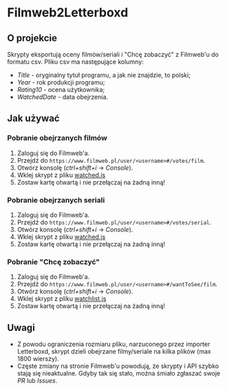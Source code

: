 # Filmweb2Letterboxd

## O projekcie

Skrypty eksportują oceny filmów/seriali i "Chcę zobaczyć" z Filmweb'u do formatu csv.
Pliku csv ma następujące kolumny:

- _Title_ - oryginalny tytuł programu, a jak nie znajdzie, to polski;
- _Year_ - rok produkcji programu;
- _Rating10_ - ocena użytkownika;
- _WatchedDate_ - data obejrzenia.

## Jak używać

### Pobranie obejrzanych filmów

1. Zaloguj się do Filmweb'a.
2. Przejdź do `https://www.filmweb.pl/user/<username>#/votes/film`.
3. Otwórz konsolę (_ctrl+shift+i_ -> _Console_).
4. Wklej skrypt z pliku [watched.js](https://github.com/JSerwatka/Filmweb2Letterboxd/blob/master/watched.js)
5. Zostaw kartę otwartą i nie przełączaj na żadną inną!

### Pobranie obejrzanych seriali

1. Zaloguj się do Filmweb'a.
2. Przejdź do `https://www.filmweb.pl/user/<username>#/votes/serial`.
3. Otwórz konsolę (_ctrl+shift+i_ -> _Console_).
4. Wklej skrypt z pliku [watched.js](https://github.com/JSerwatka/Filmweb2Letterboxd/blob/master/watched.js)
5. Zostaw kartę otwartą i nie przełączaj na żadną inną!

### Pobranie "Chcę zobaczyć"

1. Zaloguj się do Filmweb'a.
2. Przejdź do `https://www.filmweb.pl/user/<username>#/wantToSee/film`.
3. Otwórz konsolę (_ctrl+shift+i_ -> _Console_).
4. Wklej skrypt z pliku [watchlist.js](https://github.com/JSerwatka/Filmweb2Letterboxd/blob/master/watchlist.js)
5. Zostaw kartę otwartą i nie przełączaj na żadną inną!

## Uwagi

- Z powodu ograniczenia rozmiaru pliku, narzuconego przez importer Letterboxd, skrypt dzieli obejrzane filmy/seriale na kilka plików (max 1800 wierszy).
- Częste zmiany na stronie Filmweb'u powodują, że skrypty i API szybko stają się nieaktualne. Gdyby tak się stało, można śmiało zgłaszać swoje _PR_ lub _Issues_.
